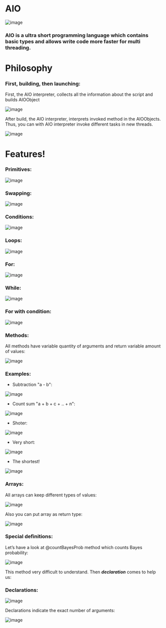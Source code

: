 # AIO 

![image](https://user-images.githubusercontent.com/22048950/39088894-46e43e94-45c3-11e8-838a-cae1fae978c2.png)

### **AIO** is a ultra short programming language which contains basic types and allows write code more faster for multi threading.

# Philosophy
### First, building, then launching:

First, the AIO interpreter, collects all the information about the script and builds AIOObject

![image](https://user-images.githubusercontent.com/22048950/41033429-285a9a78-698f-11e8-8ffc-2fe4430863b6.png)

After build, the AIO interpreter, interprets invoked method in the AIOObjects.
Thus, you can with AIO interpreter invoke different tasks in new threads.

![image](https://user-images.githubusercontent.com/22048950/41034305-d4968408-6991-11e8-8f26-14977f2563a6.png)

# Features!
### Primitives:
![image](https://user-images.githubusercontent.com/22048950/39087940-a87666bc-45b1-11e8-8127-2f25fbad7829.png)
### Swapping:
![image](https://user-images.githubusercontent.com/22048950/39087949-ebf9251e-45b1-11e8-9849-c68f3977b434.png)
### Conditions:
![image](https://user-images.githubusercontent.com/22048950/39087960-3298fcd8-45b2-11e8-8f91-2adea8a36bdd.png)
### Loops:
![image](https://user-images.githubusercontent.com/22048950/39088126-526909ec-45b5-11e8-9982-a082b5e27e71.png)
### For:
![image](https://user-images.githubusercontent.com/22048950/39088142-8f4cb0ca-45b5-11e8-8eae-c17c99c435b6.png)
### While:
![image](https://user-images.githubusercontent.com/22048950/39088137-818e829c-45b5-11e8-8455-254f800eb869.png)
### For with condition:
![image](https://user-images.githubusercontent.com/22048950/39088164-eb687c5e-45b5-11e8-97b2-1696043a774f.png)
### Methods:
All methods have variable quantity of arguments and return variable amount of values:

![image](https://user-images.githubusercontent.com/22048950/39088183-44d5ff46-45b6-11e8-9560-4e2616dec18f.png)
### Examples:

 - Subtraction "a - b":

![image](https://user-images.githubusercontent.com/22048950/39088242-29480fc0-45b7-11e8-9ddd-31b3b7adec7e.png)

 - Count sum "a + b + c + .. + n":

![image](https://user-images.githubusercontent.com/22048950/39088452-f064c7f8-45ba-11e8-8232-00dc8878238e.png)

 - Shoter:

![image](https://user-images.githubusercontent.com/22048950/39088353-1c59c8c4-45b9-11e8-9579-4f6fbde44ad1.png)

- Very short:

![image](https://user-images.githubusercontent.com/22048950/39088379-8160d42e-45b9-11e8-8dc6-749a386ee02a.png)

- The shortest!

![image](https://user-images.githubusercontent.com/22048950/39088385-9101ac5a-45b9-11e8-969f-5803d91224d2.png)

### Arrays:
All arrays can keep different types of values:

![image](https://user-images.githubusercontent.com/22048950/39088429-548e2d38-45ba-11e8-9b01-5f6d4adbdd9a.png)

Also you can put array as return type:

![image](https://user-images.githubusercontent.com/22048950/39088463-35649202-45bb-11e8-882f-1cc1825d00a9.png)

### Special definitions:
Let’s have a look at @countBayesProb method which counts Bayes probability:

![image](https://user-images.githubusercontent.com/22048950/39088585-5c6f0074-45bd-11e8-859a-72eeca4e07e7.png)

This method very difficult to understand. Then ***declaration*** comes to help us:

### Declarations:

![image](https://user-images.githubusercontent.com/22048950/39088611-d8382e06-45bd-11e8-8fa8-9bef632b5818.png)

Declarations indicate the exact number of arguments:

![image](https://user-images.githubusercontent.com/22048950/39088667-cd9e10ae-45be-11e8-9618-0788fe02f4e7.png)
